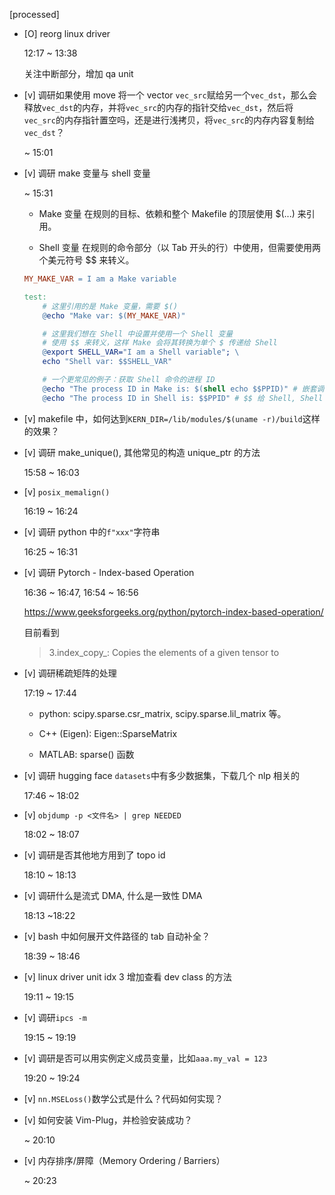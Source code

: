 [processed]

* [O] reorg linux driver

    12:17 ~ 13:38

    关注中断部分，增加 qa unit

* [v] 调研如果使用 move 将一个 vector `vec_src`赋给另一个`vec_dst`，那么会释放`vec_dst`的内存，并将`vec_src`的内存的指针交给`vec_dst`，然后将`vec_src`的内存指针置空吗，还是进行浅拷贝，将`vec_src`的内存内容复制给`vec_dst`？

    ~ 15:01

* [v] 调研 make 变量与 shell 变量

    ~ 15:31

    * Make 变量 在规则的目标、依赖和整个 Makefile 的顶层使用 $(...) 来引用。

    * Shell 变量 在规则的命令部分（以 Tab 开头的行）中使用，但需要使用两个美元符号 $$ 来转义。

    ```makefile
    MY_MAKE_VAR = I am a Make variable

    test:
        # 这里引用的是 Make 变量，需要 $()
        @echo "Make var: $(MY_MAKE_VAR)"

        # 这里我们想在 Shell 中设置并使用一个 Shell 变量
        # 使用 $$ 来转义，这样 Make 会将其转换为单个 $ 传递给 Shell
        @export SHELL_VAR="I am a Shell variable"; \
        echo "Shell var: $$SHELL_VAR"

        # 一个更常见的例子：获取 Shell 命令的进程 ID
        @echo "The process ID in Make is: $(shell echo $$PPID)" # 嵌套调用：$$ 给 Shell, $PPID 是 Shell 变量
        @echo "The process ID in Shell is: $$PPID" # $$ 给 Shell, Shell 看到的是 $PPID
    ```

* [v] makefile 中，如何达到`KERN_DIR=/lib/modules/$(uname -r)/build`这样的效果？

* [v] 调研 make_unique(), 其他常见的构造 unique_ptr 的方法

    15:58 ~ 16:03

* [v] `posix_memalign()`

    16:19 ~ 16:24

* [v] 调研 python 中的`f"xxx"`字符串

    16:25 ~ 16:31

* [v] 调研 Pytorch - Index-based Operation

    16:36 ~ 16:47, 16:54 ~ 16:56

    <https://www.geeksforgeeks.org/python/pytorch-index-based-operation/>

    目前看到

    > 3.index_copy_:  Copies the elements of a given tensor to

* [v] 调研稀疏矩阵的处理

    17:19 ~ 17:44

    * python: scipy.sparse.csr_matrix, scipy.sparse.lil_matrix 等。

    * C++ (Eigen): Eigen::SparseMatrix

    * MATLAB: sparse() 函数

* [v] 调研 hugging face `datasets`中有多少数据集，下载几个 nlp 相关的

    17:46 ~ 18:02

* [v] `objdump -p <文件名> | grep NEEDED`

    18:02 ~ 18:07

* [v] 调研是否其他地方用到了 topo id

    18:10 ~ 18:13

* [v] 调研什么是流式 DMA, 什么是一致性 DMA

    18:13 ~18:22

* [v] bash 中如何展开文件路径的 tab 自动补全？

    18:39 ~ 18:46

* [v] linux driver unit idx 3 增加查看 dev class 的方法

    19:11 ~ 19:15

* [v] 调研`ipcs -m`

    19:15 ~ 19:19

* [v] 调研是否可以用实例定义成员变量，比如`aaa.my_val = 123`

    19:20 ~ 19:24

* [v] `nn.MSELoss()`数学公式是什么？代码如何实现？

* [v] 如何安装 Vim-Plug，并检验安装成功？

    ~ 20:10

* [v] 内存排序/屏障（Memory Ordering / Barriers）

    ~ 20:23
